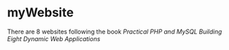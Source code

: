 # myWebsiteThere are 8 websites following the book *Practical PHP and MySQL Building Eight Dynamic Web Applications*